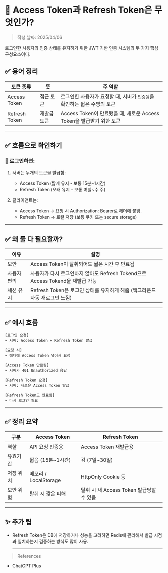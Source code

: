 # 📌 Access Token과 Refresh Token은 무엇인가?
> 작성 날짜: 2025/04/06

로그인한 사용자의 인증 상태를 유지하기 위한 JWT 기반 인증 시스템의 두 가지 핵심 구성요소이다.

## ✅ 용어 정리
| 토큰 종류 | 뜻 | 주 역할 |
|---------|----|--------|
| Access Token | 접근 토큰 | 로그인한 사용자가 요청할 때, 서버가 `인증됨`을 확인하는 짧은 수명의 토큰 |
| Refresh Token | 재발급 토큰 | Access Token이 만료됐을 때, 새로운 Access Token을 발급받기 위한 토큰 |

---

## ✅ 흐름으로 확인하기
### 🔐 로그인하면:
1. 서버는 두개의 토큰을 발급함:
    - Access Token (짧게 유지 - 보통 15분~1시간)
    - Refresh Token (오래 유지 - 보통 며칠~수 주)

2. 클라이언트는:
    - Access Token → 요청 시 Authorization: Bearer로 헤더에 붙임.
    - Refresh Token → 로컬 저장 (보통 쿠키 또는 secure storage)

---

## ✅ 왜 둘 다 필요할까?
 | 이유 | 설명 |
 |-----|-----|
 | 보안 | Access Token이 탈취되어도 짧은 시간 후 만료됨 |
 | 사용자 편의 | 사용자가 다시 로그인하지 않아도 Refresh Tokend으로 Access Tokend울 재발급 가능 |
 | 세션 유지 | Refresh Token은 로그인 상태를 유지하게 해줌 (백그라운드 자동 재로그인 느낌) |

---

## ✅ 예시 흐름
```text
[로그인 요청]
→ 서버: Access Token + Refresh Token 발급

[요청 시]
→ 헤더에 Access Token 넣어서 요청

[Access Token 만료됨]
→ 서버가 401 Unauthorized 응답

[Refresh Token 요청]
→ 서버: 새로운 Access Token 발급

[Refresh Token도 만료됨]
→ 다시 로그인 필요
```

---

## ✅ 정리 요약
 | 구분 | Access Token       | Refresh Token |
 |-----|--------------------|---------------|
 | 역할 | API 요청 인증용         | Access Token 재발급용 |
 | 유효기간 | 짧음 (15분~1시간)       | 김 (7일~30일) |
 | 저장 위치 | 메모리 / LocalStorage | HttpOnly Cookie 등 |
 | 보안 위험 | 탈취 시 짧은 피해         | 탈취 시 새 Access Token 발급당할 수 있음 |

---

## ✨ 추가 팁
- Refresh Token은 DB에 저장하거나 성능을 고려하면 Redis에 관리해서 발급 시점과 일치하는지 검증하는 방식도 많이 사용.

  ---

> References
- ChatGPT Plus


